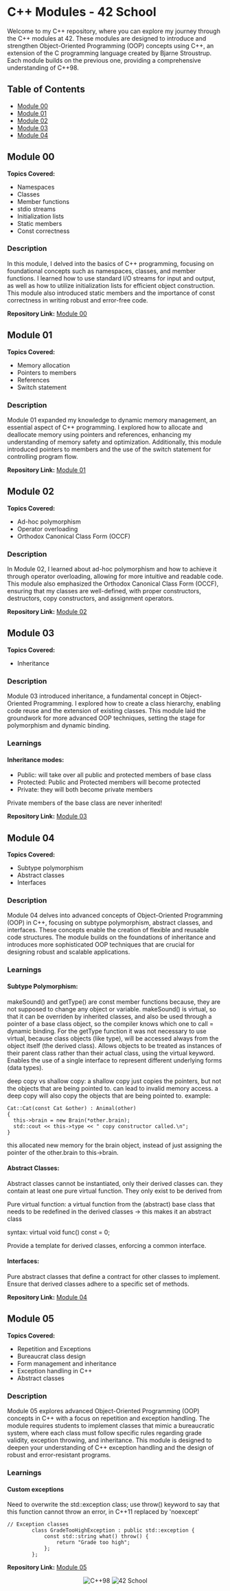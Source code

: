 # C++ Modules - 42 School

Welcome to my C++ repository, where you can explore my journey through the C++ modules at 42. These modules are designed to introduce and strengthen Object-Oriented Programming (OOP) concepts using C++, an extension of the C programming language created by Bjarne Stroustrup. Each module builds on the previous one, providing a comprehensive understanding of C++98.

## Table of Contents

- [Module 00](#module-00)
- [Module 01](#module-01)
- [Module 02](#module-02)
- [Module 03](#module-03)
- [Module 04](#module-04)

## Module 00

**Topics Covered:**
- Namespaces
- Classes
- Member functions
- stdio streams
- Initialization lists
- Static members
- Const correctness

### Description
In this module, I delved into the basics of C++ programming, focusing on foundational concepts such as namespaces, classes, and member functions. I learned how to use standard I/O streams for input and output, as well as how to utilize initialization lists for efficient object construction. This module also introduced static members and the importance of const correctness in writing robust and error-free code.

**Repository Link:** [Module 00](./module00)

## Module 01

**Topics Covered:**
- Memory allocation
- Pointers to members
- References
- Switch statement

### Description
Module 01 expanded my knowledge to dynamic memory management, an essential aspect of C++ programming. I explored how to allocate and deallocate memory using pointers and references, enhancing my understanding of memory safety and optimization. Additionally, this module introduced pointers to members and the use of the switch statement for controlling program flow.

**Repository Link:** [Module 01](./module01)

## Module 02

**Topics Covered:**
- Ad-hoc polymorphism
- Operator overloading
- Orthodox Canonical Class Form (OCCF)

### Description
In Module 02, I learned about ad-hoc polymorphism and how to achieve it through operator overloading, allowing for more intuitive and readable code. This module also emphasized the Orthodox Canonical Class Form (OCCF), ensuring that my classes are well-defined, with proper constructors, destructors, copy constructors, and assignment operators.

**Repository Link:** [Module 02](./module02)

## Module 03

**Topics Covered:**
- Inheritance

### Description
Module 03 introduced inheritance, a fundamental concept in Object-Oriented Programming. I explored how to create a class hierarchy, enabling code reuse and the extension of existing classes. This module laid the groundwork for more advanced OOP techniques, setting the stage for polymorphism and dynamic binding.

### Learnings

#### Inheritance modes:
  - Public: will take over all public and protected members of base class
  - Protected: Public and Protected members will become protected
  - Private: they will both become private members

Private members of the base class are never inherited!

**Repository Link:** [Module 03](./module03)

## Module 04

**Topics Covered:**
- Subtype polymorphism
- Abstract classes
- Interfaces

### Description
Module 04 delves into advanced concepts of Object-Oriented Programming (OOP) in C++, focusing on subtype polymorphism, abstract classes, and interfaces. These concepts enable the creation of flexible and reusable code structures. The module builds on the foundations of inheritance and introduces more sophisticated OOP techniques that are crucial for designing robust and scalable applications.

### Learnings
#### Subtype Polymorphism:
makeSound() and getType() are const member functions because,
they are not supposed to change any object or variable.
makeSound() is virtual, so that it can be overriden by inherited classes,
and also be used through a pointer of a base class object, so the compiler
knows which one to call = dynamic binding.
For the getType function it was not necessary to use virtual,
because class objects (like type), will be accessed always from the object itself
(the derived class).
Allows objects to be treated as instances of their parent class rather than their actual class, using the virtual keyword.
Enables the use of a single interface to represent different underlying forms (data types).

deep copy vs shallow copy:
  a shallow copy just copies the pointers, but not the objects that are being pointed to. can lead to invalid memory access. a deep copy will also copy the objects that are being pointed to.
  example:
  ```
  Cat::Cat(const Cat &other) : Animal(other)
  {
    this->brain = new Brain(*other.brain);
    std::cout << this->type << " copy constructor called.\n";
  }
  ```
  this allocated new memory for the brain object, instead of just assigning the pointer of the other.brain to this->brain.


#### Abstract Classes:
Abstract classes cannot be instantiated, only their derived classes can.
they contain at least one pure virtual function. They only exist to be derived from

Pure virtual function: a virtual function from the (abstract) base class that needs
to be redefined in the derived classes -> this makes it an abstract class

syntax: virtual void func() const = 0;

Provide a template for derived classes, enforcing a common interface.
#### Interfaces:
Pure abstract classes that define a contract for other classes to implement.
Ensure that derived classes adhere to a specific set of methods.

**Repository Link:** [Module 04](./module04)


## Module 05

**Topics Covered:**
- Repetition and Exceptions
- Bureaucrat class design
- Form management and inheritance
- Exception handling in C++
- Abstract classes

### Description
Module 05 explores advanced Object-Oriented Programming (OOP) concepts in C++ with a focus on repetition and exception handling. The module requires students to implement classes that mimic a bureaucratic system, where each class must follow specific rules regarding grade validity, exception throwing, and inheritance. This module is designed to deepen your understanding of C++ exception handling and the design of robust and error-resistant programs.

### Learnings
#### Custom exceptions
Need to overwrite the std::exception class; use throw() keyword to say that this function cannot throw an error, in C++11 replaced by 'noexcept'
```
// Exception classes
		class GradeTooHighException : public std::exception {
			const std::string what() throw() {
				return "Grade too high";
			};
		};
```



**Repository Link:** [Module 05](./module05)



<p align="center">
  <img src="https://img.shields.io/badge/C%2B%2B-98-blue" alt="C++98">
  <img src="https://img.shields.io/badge/42-School-blue" alt="42 School">
</p>
